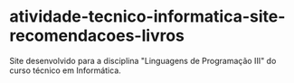 # atividade-tecnico-informatica-site-recomendacoes-livros
Site desenvolvido para a disciplina "Linguagens de Programação III" do curso técnico em Informática.

